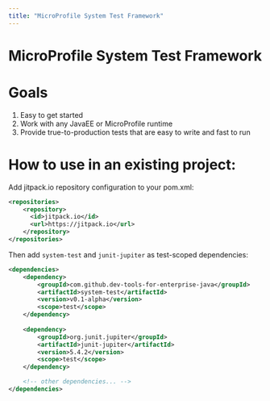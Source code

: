 ```yaml
---
title: "MicroProfile System Test Framework"
---
```

# MicroProfile System Test Framework

# Goals
1. Easy to get started
1. Work with any JavaEE or MicroProfile runtime
1. Provide true-to-production tests that are easy to write and fast to run

# How to use in an existing project:

Add jitpack.io repository configuration to your pom.xml:
```xml
<repositories>
    <repository>
      <id>jitpack.io</id>
      <url>https://jitpack.io</url>
    </repository>
</repositories>
```

Then add `system-test` and `junit-jupiter` as test-scoped dependencies:
```xml
<dependencies>
    <dependency>
        <groupId>com.github.dev-tools-for-enterprise-java</groupId>
        <artifactId>system-test</artifactId>
        <version>v0.1-alpha</version>
        <scope>test</scope>
    </dependency>
    
    <dependency>
        <groupId>org.junit.jupiter</groupId>
        <artifactId>junit-jupiter</artifactId>
        <version>5.4.2</version>
        <scope>test</scope>
    </dependency>

    <!-- other dependencies... -->
</dependencies>
```

